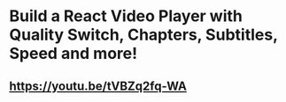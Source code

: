 # Build a React Video Player with Quality Switch, Chapters, Subtitles, Speed and more!
## https://youtu.be/tVBZq2fq-WA
